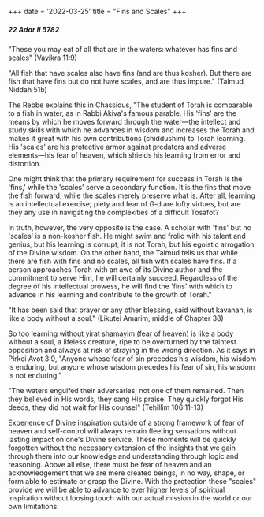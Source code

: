 +++
date = '2022-03-25'
title = "Fins and Scales"
+++

##### 22 Adar II 5782

"These you may eat of all that are in the waters: whatever has fins and scales" (Vayikra 11:9)

"All fish that have scales also have fins (and are thus kosher). But there are fish that have fins but do not have scales, and are thus impure." (Talmud, Niddah 51b)

The Rebbe explains this in Chassidus, "The student of Torah is comparable to a fish in water, as in Rabbi Akiva's famous parable. His 'fins' are the means by which he moves forward through the water—the intellect and study skills with which he advances in wisdom and increases the Torah and makes it great with his own contributions (chiddushim) to Torah learning. His 'scales' are his protective armor against predators and adverse elements—his fear of heaven, which shields his learning from error and distortion.

One might think that the primary requirement for success in Torah is the 'fins,' while the 'scales' serve a secondary function. It is the fins that move the fish forward, while the scales merely preserve what is. After all, learning is an intellectual exercise; piety and fear of G‑d are lofty virtues, but are they any use in navigating the complexities of a difficult Tosafot?

In truth, however, the very opposite is the case. A scholar with 'fins' but no 'scales' is a non-kosher fish. He might swim and frolic with his talent and genius, but his learning is corrupt; it is not Torah, but his egoistic arrogation of the Divine wisdom. On the other hand, the Talmud tells us that while there are fish with fins and no scales, all fish with scales have fins. If a person approaches Torah with an awe of its Divine author and the commitment to serve Him, he will certainly succeed. Regardless of the degree of his intellectual prowess, he will find the 'fins' with which to advance in his learning and contribute to the growth of Torah."

"It has been said that prayer or any other blessing, said without kavanah, is like a body without a soul." (Likutei Amarim, middle of Chapter 38)

So too learning without yirat shamayim (fear of heaven) is like a body without a soul, a lifeless creature, ripe to be overturned by the faintest opposition and always at risk of straying in the wrong direction. As it says in Pirkei Avot 3:9, "Anyone whose fear of sin precedes his wisdom, his wisdom is enduring, but anyone whose wisdom precedes his fear of sin, his wisdom is not enduring."

"The waters engulfed their adversaries; not one of them remained. Then they believed in His words, they sang His praise. They quickly forgot His deeds, they did not wait for His counsel" (Tehillim 106:11-13)

Experience of Divine inspiration outside of a strong framework of fear of heaven and self-control will always remain fleeting sensations without lasting impact on one's Divine service. These moments will be quickly forgotten without the necessary extension of the insights that we gain through them into our knowledge and understanding through logic and reasoning. Above all else, there must be fear of heaven and an acknowledgement that we are mere created beings, in no way, shape, or form able to estimate or grasp the Divine. With the protection these "scales" provide we will be able to advance to ever higher levels of spiritual inspiration without loosing touch with our actual mission in the world or our own limitations.
